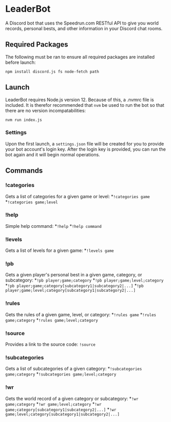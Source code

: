 # LeaderBot
A Discord bot that uses the Speedrun.com RESTful API to give you world records, personal bests, and other information in your Discord chat rooms.

## Required Packages
The following must be ran to ensure all required packages are installed before launch:
```
npm install discord.js fs node-fetch path
```

## Launch
LeaderBot requires Node.js version 12. Because of this, a .nvmrc file is included. It is therefor recommended that ``nvm`` be used to run the bot so that there are no version incompatabilities:
```
nvm run index.js
```

### Settings
Upon the first launch, a ``settings.json`` file will be created for you to provide your bot account's login key. After the login key is provided, you can run the bot again and it will begin normal operations.

## Commands
### !categories
Gets a list of categories for a given game or level:
*`!categories game`
*`!categories game;level`

### !help
Simple help command:
*``!help``
*``!help command``

### !levels
Gets a list of levels for a given game:
*``!levels game``

### !pb
Gets a given player's personal best in a given game, category, or subcategory:
*``!pb player;game;category``
*``!pb player;game;level;category``
*``!pb player;game;category[subcategory1|subcategory2|...]``
*``!pb player;game;level;category[subcategory1|subcategory2|...]``

### !rules
Gets the rules of a given game, level, or category:
*`!rules game`
*`!rules game;category`
*`!rules game;level;category`

### !source
Provides a link to the source code:
`!source`

### !subcategories
Gets a list of subcategories of a given category:
*`!subcategories game;category`
*`!subcategories game;level;category`

### !wr
Gets the world record of a given category or subcategory:
*`!wr game;category`
*`!wr game;level;category`
*`!wr game;category[subcategory1|subcategory2|...]`
*`!wr game;level;category[subcategory1|subcategory2|...]`